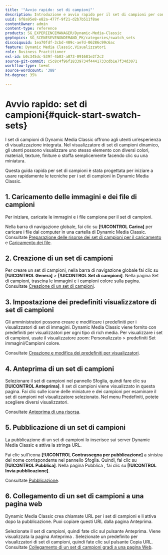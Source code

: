 ```yaml
---
title: '"Avvio rapido: set di campioni"'
description: Introduzione e avvio rapido per il set di campioni per consentirti di iniziare a usare rapidamente.
uuid: 6f8a95e8-e82a-477f-9f21-d2b7b511f8ae
contentOwner: admin
content-type: reference
products: SG_EXPERIENCEMANAGER/Dynamic-Media-Classic
geptopics: SG_SCENESEVENONDEMAND_PK/categories/swatch_sets
discoiquuid: 1ea70fdf-3cbd-409c-ae7d-06286c99c6ac
feature: Dynamic Media Classic,Visualizzatori
role: Business Practitioner
exl-id: b0c345dc-539f-4b03-a873-091681e2f2c2
source-git-commit: c5c8c4f96f18339734f4441733cdb1e7f34d3071
workflow-type: tm+mt
source-wordcount: '388'
ht-degree: 35%

---
```


# Avvio rapido: set di campioni{#quick-start-swatch-sets}

I set di campioni di Dynamic Media Classic offrono agli utenti un’esperienza di visualizzazione integrata. Nel visualizzatore di set di campioni dinamico, gli utenti possono visualizzare uno stesso elemento con diversi colori, materiali, texture, finiture o stoffa semplicemente facendo clic su una miniatura.

Questa guida rapida per set di campioni è stata progettata per iniziare a usare rapidamente le tecniche per i set di campioni in Dynamic Media Classic.

## 1. Caricamento delle immagini e dei file di campioni

Per iniziare, caricate le immagini e i file campione per il set di campioni.

Nella barra di navigazione globale, fai clic su **[!UICONTROL Carica]** per caricare i file dal computer in una cartella di Dynamic Media Classic. Consultate [Preparazione delle risorse dei set di campioni per il caricamento](preparing-swatch-set-assets-upload.md#preparing-swatch-set-assets-for-upload) e [Caricamento dei file](uploading-files.md#uploading-your-files).

## 2. Creazione di un set di campioni

Per creare un set di campioni, nella barra di navigazione globale fai clic su **[!UICONTROL Genera]** > **[!UICONTROL Set di campioni]**. Nella pagina Set di campioni, trascina le immagini e i campioni colore sulla pagina. Consultate [Creazione di un set di campioni](creating-swatch-set.md#creating-a-swatch-set).

## 3. Impostazione dei predefiniti visualizzatore di set di campioni

Gli amministratori possono creare e modificare i predefiniti per i visualizzatori di set di immagini. Dynamic Media Classic viene fornito con predefiniti per visualizzatori per ogni tipo di rich media. Per visualizzare i set di campioni, usate il visualizzatore zoom: Personalizzato > predefiniti Set immagini/Campioni colore.

Consultate [Creazione e modifica dei predefiniti per visualizzatori](application-setup.md#adding-and-editing-viewer-presets).

## 4. Anteprima di un set di campioni

Selezionare il set di campioni nel pannello Sfoglia, quindi fare clic su **[!UICONTROL Anteprima]**. Il set di campioni viene visualizzato in questa pagina. Fai clic sulle icone delle miniature e dei campioni per esaminare il set di campioni nel visualizzatore selezionato. Nel menu Predefiniti, potete scegliere diversi visualizzatori.

Consultate [Anteprima di una risorsa](previewing-asset.md#previewing-an-asset).

## 5. Pubblicazione di un set di campioni

La pubblicazione di un set di campioni lo inserisce sui server Dynamic Media Classic e attiva la stringa URL.

Fai clic sull&#39;icona **[!UICONTROL Contrassegna per pubblicazione]** a sinistra del nome corrispondente nel pannello Sfoglia. Quindi, fai clic su **[!UICONTROL Pubblica]**. Nella pagina Pubblica , fai clic su **[!UICONTROL Invia pubblicazione]**.

Consultate [Pubblicazione](publishing-files.md#publishing-files).

## 6. Collegamento di un set di campioni a una pagina web

Dynamic Media Classic crea chiamate URL per i set di campioni e li attiva dopo la pubblicazione. Puoi copiare questi URL dalla pagina Anteprima.

Selezionate il set di campioni, quindi fate clic sul pulsante Anteprima. Viene visualizzata la pagina Anteprima . Selezionate un predefinito per visualizzatori di set di campioni, quindi fate clic sul pulsante Copia URL. Consultate [Collegamento di un set di campioni gradi a una pagina Web](linking-swatch-set-web-page.md#linking-a-swatch-set-to-a-web-page).
